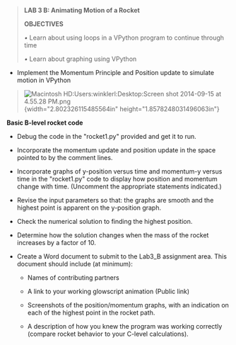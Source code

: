 > **LAB 3 B: Animating Motion of a Rocket**
>
> **OBJECTIVES**
>
> *•* Learn about using loops in a VPython program to continue through
> time
>
> *•* Learn about graphing using VPython

-   Implement the Momentum Principle and Position update to simulate
    motion in VPython

> ![Macintosh HD:Users:winklerl:Desktop:Screen shot 2014-09-15 at
> 4.55.28 PM.png](media/image1.png){width="2.802326115485564in"
> height="1.8578248031496063in"}

**Basic B-level rocket code**

-   Debug the code in the "rocket1.py" provided and get it to run.

-   Incorporate the momentum update and position update in the space
    pointed to by the comment lines.

-   Incorporate graphs of y-position versus time and momentum-y versus
    time in the "rocket1.py" code to display how position and momentum
    change with time. (Uncomment the appropriate statements indicated.)

-   Revise the input parameters so that: the graphs are smooth and the
    highest point is apparent on the y-position graph.

-   Check the numerical solution to finding the highest position.

-   Determine how the solution changes when the mass of the rocket
    increases by a factor of 10.

-   Create a Word document to submit to the Lab3\_B assignment area.
    This document should include (at minimum):

    -   Names of contributing partners

    -   A link to your working glowscript animation (Public link)

    -   Screenshots of the position/momentum graphs, with an indication
        on each of the highest point in the rocket path.

    -   A description of how you knew the program was working correctly
        (compare rocket behavior to your C-level calculations).
